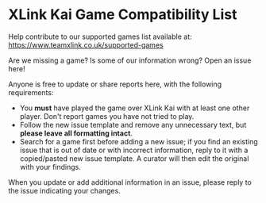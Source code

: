 # XLink Kai Game Compatibility List

Help contribute to our supported games list available at: https://www.teamxlink.co.uk/supported-games

Are we missing a game? Is some of our information wrong? Open an issue here!

Anyone is free to update or share reports here, with the following requirements:
- You **must** have played the game over XLink Kai with at least one other player. Don't report games you have not tried to play.
- Follow the new issue template and remove any unnecessary text, but **please leave all formatting intact**.
- Search for a game first before adding a new issue; if you find an existing issue that is out of date or with incorrect information, reply to it with a copied/pasted new issue template. A curator will then edit the original with your findings.

When you update or add additional information in an issue, please reply to the issue indicating your changes.

